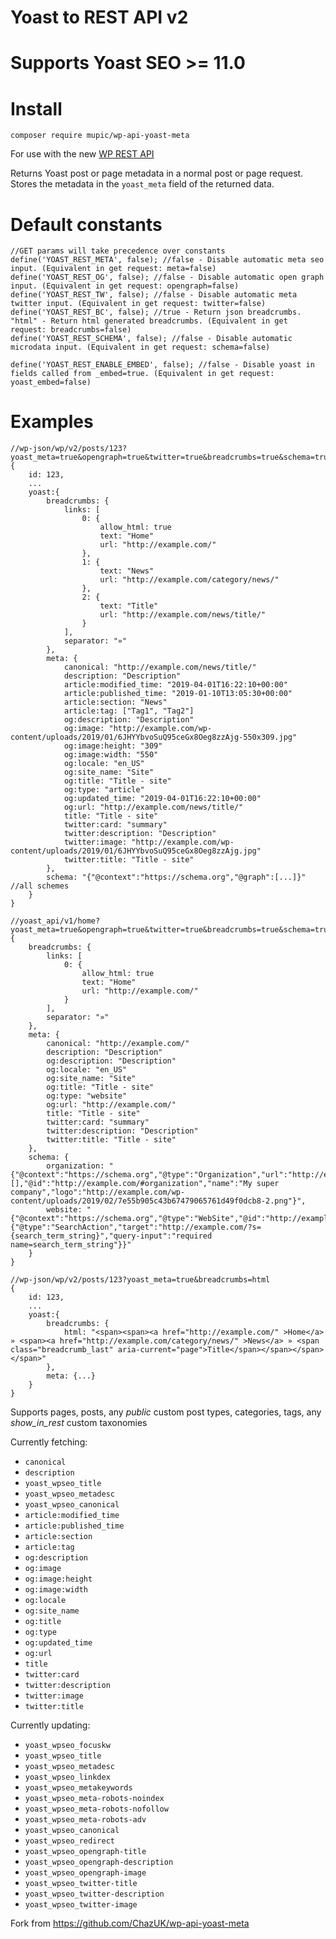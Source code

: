 
# Yoast to REST API v2

# Supports Yoast SEO >= 11.0

# Install

```
composer require mupic/wp-api-yoast-meta
```

For use with the new [WP REST API](http://v2.wp-api.org/)

Returns Yoast post or page metadata in a normal post or page request. Stores the metadata in the `yoast_meta` field of the returned data.

# Default constants
```
//GET params will take precedence over constants
define('YOAST_REST_META', false); //false - Disable automatic meta seo input. (Equivalent in get request: meta=false)
define('YOAST_REST_OG', false); //false - Disable automatic open graph input. (Equivalent in get request: opengraph=false)
define('YOAST_REST_TW', false); //false - Disable automatic meta twitter input. (Equivalent in get request: twitter=false)
define('YOAST_REST_BC', false); //true - Return json breadcrumbs. "html" - Return html generated breadcrumbs. (Equivalent in get request: breadcrumbs=false)
define('YOAST_REST_SCHEMA', false); //false - Disable automatic microdata input. (Equivalent in get request: schema=false)

define('YOAST_REST_ENABLE_EMBED', false); //false - Disable yoast in fields called from _embed=true. (Equivalent in get request: yoast_embed=false)
```

# Examples
```
//wp-json/wp/v2/posts/123?yoast_meta=true&opengraph=true&twitter=true&breadcrumbs=true&schema=true
{
	id: 123,
	...
	yoast:{
		breadcrumbs: {
			links: [
				0: {
					allow_html: true
					text: "Home"
					url: "http://example.com/"
				},
				1: {
					text: "News"
					url: "http://example.com/category/news/"
				},
				2: {
					text: "Title"
					url: "http://example.com/news/title/"
				}
			],
			separator: "»"
		},
		meta: {
			canonical: "http://example.com/news/title/"
			description: "Description"
			article:modified_time: "2019-04-01T16:22:10+00:00"
			article:published_time: "2019-01-10T13:05:30+00:00"
			article:section: "News"
			article:tag: ["Tag1", "Tag2"]
			og:description: "Description"
			og:image: "http://example.com/wp-content/uploads/2019/01/6JHYYbvoSuQ95ceGx8Oeg8zzAjg-550x309.jpg"
			og:image:height: "309"
			og:image:width: "550"
			og:locale: "en_US"
			og:site_name: "Site"
			og:title: "Title - site"
			og:type: "article"
			og:updated_time: "2019-04-01T16:22:10+00:00"
			og:url: "http://example.com/news/title/"
			title: "Title - site"
			twitter:card: "summary"
			twitter:description: "Description"
			twitter:image: "http://example.com/wp-content/uploads/2019/01/6JHYYbvoSuQ95ceGx8Oeg8zzAjg.jpg"
			twitter:title: "Title - site"
		},
		schema: "{"@context":"https://schema.org","@graph":[...]}" //all schemes
	}
}
```

```
//yoast_api/v1/home?yoast_meta=true&opengraph=true&twitter=true&breadcrumbs=true&schema=true
{
	breadcrumbs: {
		links: [
			0: {
				allow_html: true
				text: "Home"
				url: "http://example.com/"
			}
		],
		separator: "»"
	},
	meta: {
		canonical: "http://example.com/"
		description: "Description"
		og:description: "Description"
		og:locale: "en_US"
		og:site_name: "Site"
		og:title: "Title - site"
		og:type: "website"
		og:url: "http://example.com/"
		title: "Title - site"
		twitter:card: "summary"
		twitter:description: "Description"
		twitter:title: "Title - site"
	},
	schema: {
		organization: "{"@context":"https://schema.org","@type":"Organization","url":"http://example.com/","sameAs":[],"@id":"http://example.com/#organization","name":"My super company","logo":"http://example.com/wp-content/uploads/2019/02/7e55b905c43b67479065761d49f0dcb8-2.png"}",
		website: "{"@context":"https://schema.org","@type":"WebSite","@id":"http://example.com/#website","url":"http://example.com/","name":"SiteName","potentialAction":{"@type":"SearchAction","target":"http://example.com/?s={search_term_string}","query-input":"required name=search_term_string"}}"
	}
}
```

```
//wp-json/wp/v2/posts/123?yoast_meta=true&breadcrumbs=html
{
	id: 123,
	...
	yoast:{
		breadcrumbs: {
			html: "<span><span><a href="http://example.com/" >Home</a> » <span><a href="http://example.com/category/news/" >News</a> » <span class="breadcrumb_last" aria-current="page">Title</span></span></span></span>"
		},
		meta: {...}
	}
}
```

Supports pages, posts, any *public* custom post types, categories, tags, any *show_in_rest* custom taxonomies

Currently fetching:

- `canonical`
- `description`
- `yoast_wpseo_title`
- `yoast_wpseo_metadesc`
- `yoast_wpseo_canonical`
- `article:modified_time`
- `article:published_time`
- `article:section`
- `article:tag`
- `og:description`
- `og:image`
- `og:image:height`
- `og:image:width`
- `og:locale`
- `og:site_name`
- `og:title`
- `og:type`
- `og:updated_time`
- `og:url`
- `title`
- `twitter:card`
- `twitter:description`
- `twitter:image`
- `twitter:title`

Currently updating:

- `yoast_wpseo_focuskw`
- `yoast_wpseo_title`
- `yoast_wpseo_metadesc`
- `yoast_wpseo_linkdex`
- `yoast_wpseo_metakeywords`
- `yoast_wpseo_meta-robots-noindex`
- `yoast_wpseo_meta-robots-nofollow`
- `yoast_wpseo_meta-robots-adv`
- `yoast_wpseo_canonical`
- `yoast_wpseo_redirect`
- `yoast_wpseo_opengraph-title`
- `yoast_wpseo_opengraph-description`
- `yoast_wpseo_opengraph-image`
- `yoast_wpseo_twitter-title`
- `yoast_wpseo_twitter-description`
- `yoast_wpseo_twitter-image`

Fork from https://github.com/ChazUK/wp-api-yoast-meta